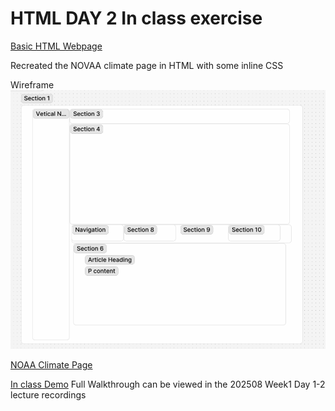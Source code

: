 # HTML DAY 2 In class exercise

[Basic HTML Webpage](https://codecrew-codeschool.github.io/HTML_lesson/)


Recreated the NOVAA climate page in HTML with some inline CSS

Wireframe
![Wireframe](wireframe.jpg)





[NOAA Climate Page](https://www.noaa.gov/climate)

[In class Demo](https://codecrew-codeschool.github.io/HTML_lesson/weather.html)
Full Walkthrough can be viewed in the 202508 Week1 Day 1-2 lecture recordings

